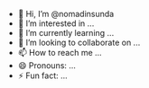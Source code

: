 - 👋 Hi, I’m @nomadinsunda
- 👀 I’m interested in ...
- 🌱 I’m currently learning ...
- 💞️ I’m looking to collaborate on ...
- 📫 How to reach me ...
- 😄 Pronouns: ...
- ⚡ Fun fact: ...

<!---
nomadinsunda/nomadinsunda is a ✨ special ✨ repository because its `README.md` (this file) appears on your GitHub profile.
You can click the Preview link to take a look at your changes.
--->
